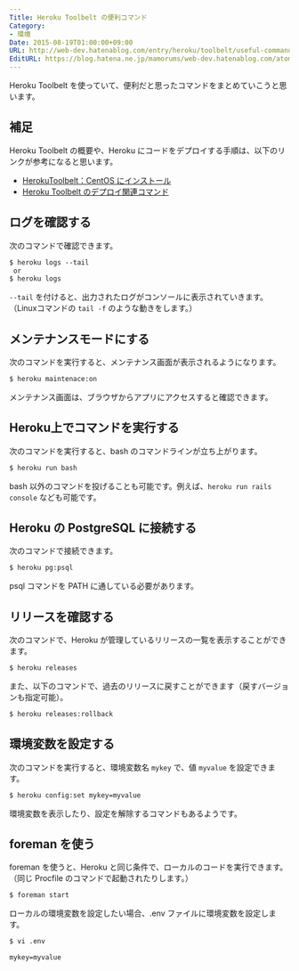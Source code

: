 ```yaml
---
Title: Heroku Toolbelt の便利コマンド
Category:
- 環境
Date: 2015-08-19T01:00:00+09:00
URL: http://web-dev.hatenablog.com/entry/heroku/toolbelt/useful-commands
EditURL: https://blog.hatena.ne.jp/mamorums/web-dev.hatenablog.com/atom/entry/10328749687179197031
---
```


Heroku Toolbelt を使っていて、便利だと思ったコマンドをまとめていこうと思います。

## 補足
Heroku Toolbelt の概要や、Heroku にコードをデプロイする手順は、以下のリンクが参考になると思います。

- [HerokuToolbelt：CentOS にインストール](/entry/heroku/toolbelt/centos-install)
- [Heroku Toolbelt のデプロイ関連コマンド](/entry/heroku/toolbelt/deploy-commands)


## ログを確認する
次のコマンドで確認できます。

```txt
$ heroku logs --tail
 or
$ heroku logs
```

`--tail` を付けると、出力されたログがコンソールに表示されていきます。（Linuxコマンドの `tail -f` のような動きをします。）


## メンテナンスモードにする
次のコマンドを実行すると、メンテナンス画面が表示されるようになります。

```txt
$ heroku maintenace:on
```

メンテナンス画面は、ブラウザからアプリにアクセスすると確認できます。


## Heroku上でコマンドを実行する
次のコマンドを実行すると、bash のコマンドラインが立ち上がります。

```txt
$ heroku run bash
```

bash 以外のコマンドを投げることも可能です。例えば、`heroku run rails console` なども可能です。


## Heroku の PostgreSQL に接続する
次のコマンドで接続できます。

```txt
$ heroku pg:psql
```

psql コマンドを PATH に通している必要があります。


## リリースを確認する
次のコマンドで、Heroku が管理しているリリースの一覧を表示することができます。

```txt
$ heroku releases
```

また、以下のコマンドで、過去のリリースに戻すことができます（戻すバージョンも指定可能）。

```txt
$ heroku releases:rollback
```


## 環境変数を設定する
次のコマンドを実行すると、環境変数名 `mykey` で、値 `myvalue` を設定できます。

```txt
$ heroku config:set mykey=myvalue
```

環境変数を表示したり、設定を解除するコマンドもあるようです。


## foreman を使う
foreman を使うと、Heroku と同じ条件で、ローカルのコードを実行できます。（同じ Procfile のコマンドで起動されたりします。）

```txt
$ foreman start 
```

ローカルの環境変数を設定したい場合、.env ファイルに環境変数を設定します。

```txt
$ vi .env

mykey=myvalue
```
